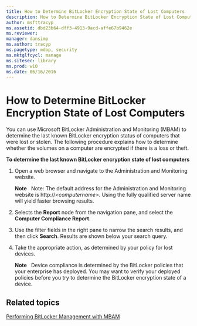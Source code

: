 ```yaml
---
title: How to Determine BitLocker Encryption State of Lost Computers
description: How to Determine BitLocker Encryption State of Lost Computers
author: msfttracyp
ms.assetid: dbd23b64-dff3-4913-9acd-affe67b9462e
ms.reviewer: 
manager: dansimp
ms.author: tracyp
ms.pagetype: mdop, security
ms.mktglfcycl: manage
ms.sitesec: library
ms.prod: w10
ms.date: 06/16/2016
---
```



# How to Determine BitLocker Encryption State of Lost Computers


You can use Microsoft BitLocker Administration and Monitoring (MBAM) to determine the last known BitLocker encryption status of computers that were lost or stolen. The following procedure explains how to determine whether the volumes on a computer are encrypted if there is a loss or theft.

**To determine the last known BitLocker encryption state of lost computers**

1.  Open a web browser and navigate to the Administration and Monitoring website.

    **Note**  
    Note: The default address for the Administration and Monitoring website is http://*&lt;computername&gt;*. Using the fully qualified server name will yield faster browsing results.

     

2.  Selects the **Report** node from the navigation pane, and select the **Computer Compliance Report**.

3.  Use the filter fields in the right pane to narrow the search results, and then click **Search**. Results are shown below your search query.

4.  Take the appropriate action, as determined by your policy for lost devices.

    **Note**  
    Device compliance is determined by the BitLocker policies that your enterprise has deployed. You may want to verify your deployed policies before you try to determine the BitLocker encryption state of a device.

     

## Related topics


[Performing BitLocker Management with MBAM](performing-bitlocker-management-with-mbam-mbam-2.md)

 

 





